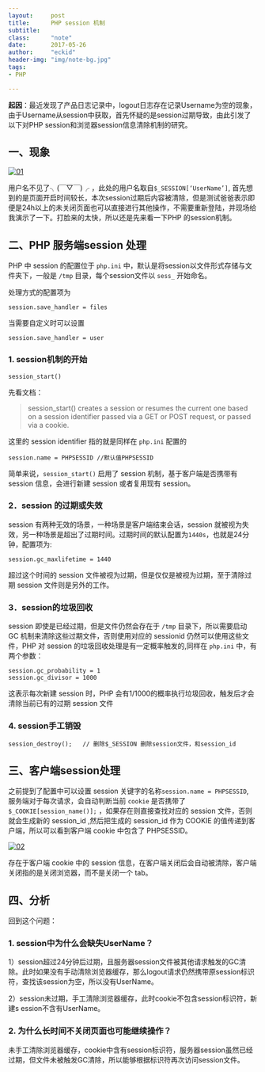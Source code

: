 ```yaml
---
layout:     post
title:      PHP session 机制
subtitle:   
class:      "note"
date:       2017-05-26
author:     "eckid"
header-img: "img/note-bg.jpg"
tags:
- PHP

---
```


**起因**：最近发现了产品日志记录中，logout日志存在记录Username为空的现象，由于Username从session中获取，首先怀疑的是session过期导致，由此引发了以下对PHP session和浏览器session信息清除机制的研究。

## 一、现象

[![01](/img/post/2017-05-26-php-session.png)](/img/post/2017-05-26-php-session.png)

用户名不见了╮(￣▽￣)╭ ，此处的用户名取自`$_SESSION[‘UserName’]`, 首先想到的是页面开启时间较长，本次session过期后内容被清除，但是测试爸爸表示即便是24h以上的未关闭页面也可以直接进行其他操作，不需要重新登陆，并现场给我演示了一下。打脸来的太快，所以还是先来看一下PHP 的session机制。


## 二、PHP 服务端session 处理

PHP 中 session 的配置位于 `php.ini` 中，默认是将session以文件形式存储与文件夹下，一般是 `/tmp` 目录，每个session文件以 `sess_`  开始命名。

处理方式的配置项为

	session.save_handler = files

当需要自定义时可以设置

	session.save_handler = user

### 1.  session机制的开始

`session_start()`

先看文档：

>session_start() creates a session or resumes the current one based on a session identifier passed via a GET or POST request, or passed via a cookie.

这里的 session identifier 指的就是同样在 `php.ini` 配置的

    session.name = PHPSESSID //默认值PHPSESSID

简单来说，`session_start()` 启用了 session 机制，基于客户端是否携带有 session 信息，会进行新建 session 或者复用现有 session。

### 2．session 的过期或失效

session 有两种无效的场景，一种场景是客户端结束会话，session 就被视为失效，另一种场景是超出了过期时间。过期时间的默认配置为`1440s`，也就是24分钟，配置项为:

	session.gc_maxlifetime = 1440

超过这个时间的 session 文件被视为过期，但是仅仅是被视为过期，至于清除过期 session 文件则是另外的工作。 

### 3．session的垃圾回收

session 即使是已经过期，但是文件仍然会存在于 `/tmp` 目录下，所以需要启动 GC 机制来清除这些过期文件，否则使用对应的 sessionid 仍然可以使用这些文件，PHP 对 session 的垃圾回收处理是有一定概率触发的,同样在 `php.ini` 中，有两个参数： 

    session.gc_probability = 1
    session.gc_divisor = 1000
  
这表示每次新建 session 时，PHP 会有1/1000的概率执行垃圾回收，触发后才会清除当前已有的过期 session 文件 

### 4. session手工销毁

    session_destroy();   // 删除$_SESSION 删除session文件，和session_id

## 三、客户端session处理

之前提到了配置中可以设置 session 关键字的名称`session.name = PHPSESSID`, 服务端对于每次请求，会自动判断当前 `cookie` 是否携带了 `$_COOKIE[session_name()];` ，如果存在则直接查找对应的 session 文件，否则就会生成新的 session_id ,然后把生成的 session_id 作为 COOKIE 的值传递到客户端，所以可以看到客户端 cookie 中包含了 PHPSESSID。

[![02](/img/post/2017-05-26-php-session-2.png)](/img/post/2017-05-26-php-session-2.png)

存在于客户端 cookie 中的 session 信息，在客户端关闭后会自动被清除，客户端关闭指的是关闭浏览器，而不是关闭一个 tab。

## 四、分析

回到这个问题：

### 1.  session中为什么会缺失UserName？

1）session超过24分钟后过期，且服务器session文件被其他请求触发的GC清除。此时如果没有手动清除浏览器缓存，那么logout请求仍然携带原session标识符，查找该session为空，所以没有UserName。

2）session未过期，手工清除浏览器缓存，此时cookie不包含session标识符，新建s
ession不含有UserName。

### 2.  为什么长时间不关闭页面也可能继续操作？

未手工清除浏览器缓存，cookie中含有session标识符，服务器session虽然已经过期，但文件未被触发GC清除，所以能够根据标识符再次访问session文件。
